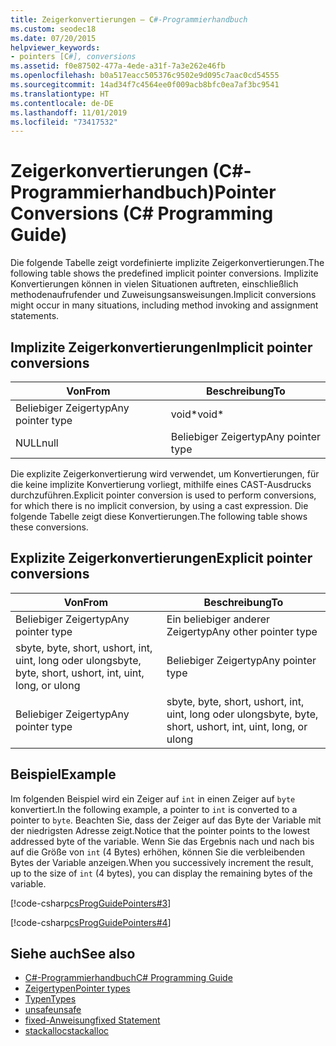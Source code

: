 ```yaml
---
title: Zeigerkonvertierungen – C#-Programmierhandbuch
ms.custom: seodec18
ms.date: 07/20/2015
helpviewer_keywords:
- pointers [C#], conversions
ms.assetid: f0e87502-477a-4ede-a31f-7a3e262e46fb
ms.openlocfilehash: b0a517eacc505376c9502e9d095c7aac0cd54555
ms.sourcegitcommit: 14ad34f7c4564ee0f009acb8bfc0ea7af3bc9541
ms.translationtype: HT
ms.contentlocale: de-DE
ms.lasthandoff: 11/01/2019
ms.locfileid: "73417532"
---
```

# <a name="pointer-conversions-c-programming-guide"></a><span data-ttu-id="ea132-102">Zeigerkonvertierungen (C#-Programmierhandbuch)</span><span class="sxs-lookup"><span data-stu-id="ea132-102">Pointer Conversions (C# Programming Guide)</span></span>
<span data-ttu-id="ea132-103">Die folgende Tabelle zeigt vordefinierte implizite Zeigerkonvertierungen.</span><span class="sxs-lookup"><span data-stu-id="ea132-103">The following table shows the predefined implicit pointer conversions.</span></span> <span data-ttu-id="ea132-104">Implizite Konvertierungen können in vielen Situationen auftreten, einschließlich methodenaufrufender und Zuweisungsansweisungen.</span><span class="sxs-lookup"><span data-stu-id="ea132-104">Implicit conversions might occur in many situations, including method invoking and assignment statements.</span></span>  
  
## <a name="implicit-pointer-conversions"></a><span data-ttu-id="ea132-105">Implizite Zeigerkonvertierungen</span><span class="sxs-lookup"><span data-stu-id="ea132-105">Implicit pointer conversions</span></span>  
  
|<span data-ttu-id="ea132-106">Von</span><span class="sxs-lookup"><span data-stu-id="ea132-106">From</span></span>|<span data-ttu-id="ea132-107">Beschreibung</span><span class="sxs-lookup"><span data-stu-id="ea132-107">To</span></span>|  
|----------|--------|  
|<span data-ttu-id="ea132-108">Beliebiger Zeigertyp</span><span class="sxs-lookup"><span data-stu-id="ea132-108">Any pointer type</span></span>|<span data-ttu-id="ea132-109">void\*</span><span class="sxs-lookup"><span data-stu-id="ea132-109">void\*</span></span>|  
|<span data-ttu-id="ea132-110">NULL</span><span class="sxs-lookup"><span data-stu-id="ea132-110">null</span></span>|<span data-ttu-id="ea132-111">Beliebiger Zeigertyp</span><span class="sxs-lookup"><span data-stu-id="ea132-111">Any pointer type</span></span>|  
  
 <span data-ttu-id="ea132-112">Die explizite Zeigerkonvertierung wird verwendet, um Konvertierungen, für die keine implizite Konvertierung vorliegt, mithilfe eines CAST-Ausdrucks durchzuführen.</span><span class="sxs-lookup"><span data-stu-id="ea132-112">Explicit pointer conversion is used to perform conversions, for which there is no implicit conversion, by using a cast expression.</span></span> <span data-ttu-id="ea132-113">Die folgende Tabelle zeigt diese Konvertierungen.</span><span class="sxs-lookup"><span data-stu-id="ea132-113">The following table shows these conversions.</span></span>  
  
## <a name="explicit-pointer-conversions"></a><span data-ttu-id="ea132-114">Explizite Zeigerkonvertierungen</span><span class="sxs-lookup"><span data-stu-id="ea132-114">Explicit pointer conversions</span></span>  
  
|<span data-ttu-id="ea132-115">Von</span><span class="sxs-lookup"><span data-stu-id="ea132-115">From</span></span>|<span data-ttu-id="ea132-116">Beschreibung</span><span class="sxs-lookup"><span data-stu-id="ea132-116">To</span></span>|  
|----------|--------|  
|<span data-ttu-id="ea132-117">Beliebiger Zeigertyp</span><span class="sxs-lookup"><span data-stu-id="ea132-117">Any pointer type</span></span>|<span data-ttu-id="ea132-118">Ein beliebiger anderer Zeigertyp</span><span class="sxs-lookup"><span data-stu-id="ea132-118">Any other pointer type</span></span>|  
|<span data-ttu-id="ea132-119">sbyte, byte, short, ushort, int, uint, long oder ulong</span><span class="sxs-lookup"><span data-stu-id="ea132-119">sbyte, byte, short, ushort, int, uint, long, or ulong</span></span>|<span data-ttu-id="ea132-120">Beliebiger Zeigertyp</span><span class="sxs-lookup"><span data-stu-id="ea132-120">Any pointer type</span></span>|  
|<span data-ttu-id="ea132-121">Beliebiger Zeigertyp</span><span class="sxs-lookup"><span data-stu-id="ea132-121">Any pointer type</span></span>|<span data-ttu-id="ea132-122">sbyte, byte, short, ushort, int, uint, long oder ulong</span><span class="sxs-lookup"><span data-stu-id="ea132-122">sbyte, byte, short, ushort, int, uint, long, or ulong</span></span>|  
  
## <a name="example"></a><span data-ttu-id="ea132-123">Beispiel</span><span class="sxs-lookup"><span data-stu-id="ea132-123">Example</span></span>  
 <span data-ttu-id="ea132-124">Im folgenden Beispiel wird ein Zeiger auf `int` in einen Zeiger auf `byte` konvertiert.</span><span class="sxs-lookup"><span data-stu-id="ea132-124">In the following example, a pointer to `int` is converted to a pointer to `byte`.</span></span> <span data-ttu-id="ea132-125">Beachten Sie, dass der Zeiger auf das Byte der Variable mit der niedrigsten Adresse zeigt.</span><span class="sxs-lookup"><span data-stu-id="ea132-125">Notice that the pointer points to the lowest addressed byte of the variable.</span></span> <span data-ttu-id="ea132-126">Wenn Sie das Ergebnis nach und nach bis auf die Größe von `int` (4 Bytes) erhöhen, können Sie die verbleibenden Bytes der Variable anzeigen.</span><span class="sxs-lookup"><span data-stu-id="ea132-126">When you successively increment the result, up to the size of `int` (4 bytes), you can display the remaining bytes of the variable.</span></span>  
  
 [!code-csharp[csProgGuidePointers#3](~/samples/snippets/csharp/VS_Snippets_VBCSharp/csProgGuidePointers/CS/Pointers2.cs#3)]  
  
 [!code-csharp[csProgGuidePointers#4](~/samples/snippets/csharp/VS_Snippets_VBCSharp/csProgGuidePointers/CS/Pointers.cs#4)]  
  
## <a name="see-also"></a><span data-ttu-id="ea132-127">Siehe auch</span><span class="sxs-lookup"><span data-stu-id="ea132-127">See also</span></span>

- [<span data-ttu-id="ea132-128">C#-Programmierhandbuch</span><span class="sxs-lookup"><span data-stu-id="ea132-128">C# Programming Guide</span></span>](../index.md)
- [<span data-ttu-id="ea132-129">Zeigertypen</span><span class="sxs-lookup"><span data-stu-id="ea132-129">Pointer types</span></span>](./pointer-types.md)
- [<span data-ttu-id="ea132-130">Typen</span><span class="sxs-lookup"><span data-stu-id="ea132-130">Types</span></span>](/dotnet/csharp/language-reference/keywords)
- [<span data-ttu-id="ea132-131">unsafe</span><span class="sxs-lookup"><span data-stu-id="ea132-131">unsafe</span></span>](../../language-reference/keywords/unsafe.md)
- [<span data-ttu-id="ea132-132">fixed-Anweisung</span><span class="sxs-lookup"><span data-stu-id="ea132-132">fixed Statement</span></span>](../../language-reference/keywords/fixed-statement.md)
- [<span data-ttu-id="ea132-133">stackalloc</span><span class="sxs-lookup"><span data-stu-id="ea132-133">stackalloc</span></span>](../../language-reference/operators/stackalloc.md)
